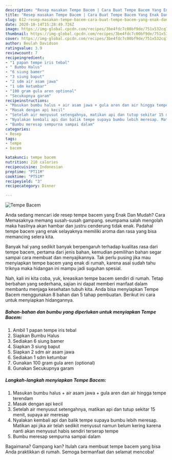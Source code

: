 ```yaml
---
description: "Resep masakan Tempe Bacem | Cara Buat Tempe Bacem Yang Enak Dan Mudah"
title: "Resep masakan Tempe Bacem | Cara Buat Tempe Bacem Yang Enak Dan Mudah"
slug: 612-resep-masakan-tempe-bacem-cara-buat-tempe-bacem-yang-enak-dan-mudah
date: 2020-10-14T15:28:49.726Z
image: https://img-global.cpcdn.com/recipes/3be4fdc7c00bf9de/751x532cq70/tempe-bacem-foto-resep-utama.jpg
thumbnail: https://img-global.cpcdn.com/recipes/3be4fdc7c00bf9de/751x532cq70/tempe-bacem-foto-resep-utama.jpg
cover: https://img-global.cpcdn.com/recipes/3be4fdc7c00bf9de/751x532cq70/tempe-bacem-foto-resep-utama.jpg
author: Beulah Davidson
ratingvalue: 3.9
reviewcount: 7
recipeingredient:
- "1 papan tempe iris tebal"
- " Bumbu Halus"
- "6 siung bamer"
- "3 siung baput"
- "2 sdm air asam jawa"
- "1 sdm ketumbar"
- "100 gram gula aren optional"
- "Secukupnya garam"
recipeinstructions:
- "Masukan bumbu halus + air asam jawa + gula aren dan air hingga tempe terendam"
- "Masak dengan api kecil"
- "Setelah air menyusut setengahnya, matikan api dan tutup sekitar 15 menit, supaya air meresap"
- "Nyalakan kembali api dan balik tempe supaya bumbu lebih meresap. Matikan api jika air telah sedikit menyusut namun belum kering karena nanti akan menyusut habis sendiri terserap tempe"
- "Bumbu meresap sempurna sampai dalam"
categories:
- Resep
tags:
- tempe
- bacem

katakunci: tempe bacem 
nutrition: 210 calories
recipecuisine: Indonesian
preptime: "PT11M"
cooktime: "PT51M"
recipeyield: "3"
recipecategory: Dinner

---
```



![Tempe Bacem](https://img-global.cpcdn.com/recipes/3be4fdc7c00bf9de/751x532cq70/tempe-bacem-foto-resep-utama.jpg)

Anda sedang mencari ide resep tempe bacem yang Enak Dan Mudah? Cara Memasaknya memang susah-susah gampang. seumpama salah mengolah maka hasilnya akan hambar dan justru cenderung tidak enak. Padahal tempe bacem yang enak selayaknya memiliki aroma dan rasa yang bisa memancing selera kita.



Banyak hal yang sedikit banyak berpengaruh terhadap kualitas rasa dari tempe bacem, pertama dari jenis bahan, kemudian pemilihan bahan segar sampai cara membuat dan menyajikannya. Tak perlu pusing jika mau menyiapkan tempe bacem yang enak di rumah, karena asal sudah tahu triknya maka hidangan ini mampu jadi suguhan spesial.


Nah, kali ini kita coba, yuk, kreasikan tempe bacem sendiri di rumah. Tetap berbahan yang sederhana, sajian ini dapat memberi manfaat dalam membantu menjaga kesehatan tubuh kita. Anda bisa menyiapkan Tempe Bacem menggunakan 8 bahan dan 5 tahap pembuatan. Berikut ini cara untuk menyiapkan hidangannya.

<!--inarticleads1-->

##### Bahan-bahan dan bumbu yang diperlukan untuk menyiapkan Tempe Bacem:

1. Ambil 1 papan tempe iris tebal
1. Siapkan  Bumbu Halus
1. Sediakan 6 siung bamer
1. Siapkan 3 siung baput
1. Siapkan 2 sdm air asam jawa
1. Sediakan 1 sdm ketumbar
1. Gunakan 100 gram gula aren (optional)
1. Gunakan Secukupnya garam




<!--inarticleads2-->

##### Langkah-langkah menyiapkan Tempe Bacem:

1. Masukan bumbu halus + air asam jawa + gula aren dan air hingga tempe terendam
1. Masak dengan api kecil
1. Setelah air menyusut setengahnya, matikan api dan tutup sekitar 15 menit, supaya air meresap
1. Nyalakan kembali api dan balik tempe supaya bumbu lebih meresap. Matikan api jika air telah sedikit menyusut namun belum kering karena nanti akan menyusut habis sendiri terserap tempe
1. Bumbu meresap sempurna sampai dalam




Bagaimana? Gampang kan? Itulah cara membuat tempe bacem yang bisa Anda praktikkan di rumah. Semoga bermanfaat dan selamat mencoba!
